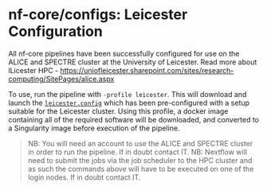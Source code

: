 # nf-core/configs: Leicester Configuration

All nf-core pipelines have been successfully configured for use on the ALICE and SPECTRE cluster at the University of Leicester. Read more about lLicester HPC - https://uniofleicester.sharepoint.com/sites/research-computing/SitePages/alice.aspx

To use, run the pipeline with `-profile leicester`. This will download and launch the [`leicester.config`](../conf/leicester.config ) which has been pre-configured with a setup suitable for the Leicester cluster. Using this profile, a docker image containing all of the required software will be downloaded, and converted to a Singularity image before execution of the pipeline.

>NB: You will need an account to use the ALICE and SPECTRE cluster in order to run the pipeline. If in doubt contact IT.
>NB: Nextflow will need to submit the jobs via the job scheduler to the HPC cluster and as such the commands above will have to be executed on one of the login nodes. If in doubt contact IT.
